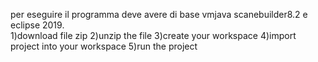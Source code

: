 per eseguire il programma deve avere di base vmjava scanebuilder8.2 e eclipse 2019.  
  1)download file zip 
  2)unzip the file
  3)create your workspace
  4)import project into your workspace 
  5)run the project
